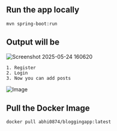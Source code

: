 ## Run the app locally
    mvn spring-boot:run

## Output will be

![Screenshot 2025-05-24 160620](https://github.com/user-attachments/assets/95f476cc-2b13-4b9c-958a-30359c6d3428)

    1. Register
    2. Login
    3. Now you can add posts

![Image](https://github.com/user-attachments/assets/f1fadee5-e7d7-420e-9be7-d76280a9b693)

## Pull the Docker Image
    docker pull abhi0874/bloggingapp:latest
